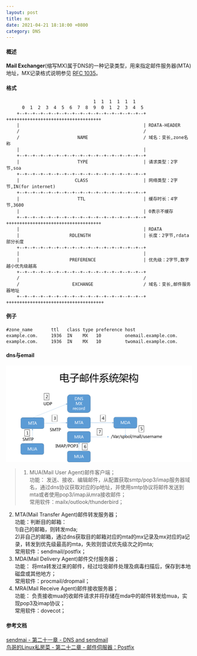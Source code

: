 ```yaml
---
layout: post
title: mx
date: 2021-04-21 18:18:00 +0800
category: DNS
---
```


#### 概述

**Mail Exchanger**(缩写MX)属于DNS的一种记录类型，用来指定邮件服务器(MTA)地址，MX记录格式说明参见 [RFC 1035](https://www.ietf.org/rfc/rfc1035.txt)。

#### 格式

```
                                 1  1  1  1  1  1 
      0  1  2  3  4  5  6  7  8  9  0  1  2  3  4  5 
    +--+--+--+--+--+--+--+--+--+--+--+--+--+--+--+--+ ++++++++++++++++++++++++++++++++++++
    |                                               | RDATA-HEADER
    /                                               / 
    /                      NAME                     / 域名：变长,zone名称
    |                                               | 
    +--+--+--+--+--+--+--+--+--+--+--+--+--+--+--+--+ 
    |                      TYPE                     | 请求类型：2字节,soa
    +--+--+--+--+--+--+--+--+--+--+--+--+--+--+--+--+ 
    |                     CLASS                     | 网络类型：2字节,IN(for internet)
    +--+--+--+--+--+--+--+--+--+--+--+--+--+--+--+--+ 
    |                      TTL                      | 缓存时长：4字节,3600
    |                                               | 0表示不缓存
    +--+--+--+--+--+--+--+--+--+--+--+--+--+--+--+--+ ++++++++++++++++++++++++++++++++++++
    |                                               | RDATA
    |                   RDLENGTH                    | 长度：2字节,rdata部分长度
    +--+--+--+--+--+--+--+--+--+--+--+--+--+--+--+--+ 
    |                                               | 
    |                   PREFERENCE                  | 优先级：2字节,数字越小优先级越高
    +--+--+--+--+--+--+--+--+--+--+--+--+--+--+--+--+ 
    /                                               / 
    /                    EXCHANGE                   / 域名：变长,邮件服务器地址
    +--+--+--+--+--+--+--+--+--+--+--+--+--+--+--+--+ +++++++++++++++++++++++++++++++++++++
```

#### 例子

```
#zone_name       ttl   class type preference host 
example.com.     1936  IN    MX   10         onemail.example.com.
example.com.     1936  IN    MX   10         twomail.example.com.
```

#### dns与email
![dns_mx.png](/public/img/dns/dns_mx.png)<br/>
>1. MUA(Mail User Agent)邮件客户端；<br/>
    功能：   发送、接收、编辑邮件，从配置获取smtp/pop3/imap服务器域名，通过dns协议获取对应的ip地址，并使用smtp协议将邮件发送到mta或者使用pop3/imap从mra接收邮件；<br/>
    常用软件：mailx/outlook/thunderbird；
2. MTA(Mail Transfer Agent)邮件转发服务器；<br/>
   功能：判断目的邮箱：<br/>
        1)自己的邮箱，则转发mda;<br/>
        2)非自己的邮箱，通过dns获取目的邮箱对应的mta的mx记录及mx对应的a记录，转发到优先级最高的mta，失败则尝试优先级次之的mta;<br/>
   常用软件：sendmail/postfix；
3. MDA(Mail Delivery Agent)邮件交付服务器；<br/>
   功能：    将mta转发过来的邮件，经过垃圾邮件处理及病毒扫描后，保存到本地磁盘或其他地方；<br/>
   常用软件：procmail/dropmail；<br/>
4. MRA(Mail Receive Agent)邮件接收服务器；<br/>
   功能：    负责接收mua的收邮件请求并将存储在mda中的邮件转发给mua，实现pop3及imap协议；<br/>
   常用软件：dovecot；

#### 参考文档
[sendmai - 第二十一章 - DNS and sendmail](https://docstore.mik.ua/orelly/networking/sendmail/ch21_01.htm)<br/>
[鸟哥的Linux私房菜 - 第二十二章 - 邮件伺服器：Postfix](https://docstore.mik.ua/orelly/networking/sendmail/ch21_01.htm)